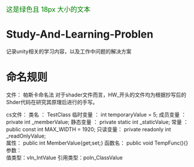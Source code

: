 <span style="color:green; font-size:18px;">这是绿色且 18px 大小的文本</span>


# Study-And-Learning-Problen
记录unity相关的学习内容，以及工作中问题的解决方案

# 命名规则
文件：
帕斯卡命名法
对于shader文件而言，HW_开头的文件均为根据抄写后的Shder代码在研究其原理后进行的手写。

cs文件：
类名 ： TestClass
临时变量 ： 		int temporaryValue = 5;
成员变量 ：		private int _memberValue;
静态变量 ：		private static int _staticValue;
常量 ： 		public const int MAX_WIDTH = 1920;
只读变量：		private readonly int _readOnlyValue;	
属性：		public int MemberValue{get;set;}
函数名：		public void TempFunc(){}
参数：		
		值类型：vIn_IntValue
		引用类型：poIn_ClassValue
	